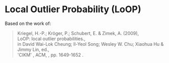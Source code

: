 # Local Outlier Probability (LoOP)

Based on the work of:
> Kriegel, H.-P.; Kröger, P.; Schubert, E. & Zimek, A. (2009),   
> LoOP: local outlier probabilities.,   
> in David Wai-Lok Cheung; Il-Yeol Song; Wesley W. Chu; Xiaohua Hu & Jimmy Lin, ed.,   
> 'CIKM' , ACM, , pp. 1649-1652 .  

